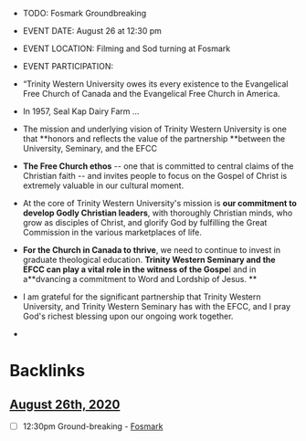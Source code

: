 - TODO: Fosmark Groundbreaking
- EVENT DATE: August 26 at 12:30 pm
- EVENT LOCATION: Filming and Sod turning at Fosmark
- EVENT PARTICIPATION:
- “Trinity Western University owes its every existence to the Evangelical Free Church of Canada and the Evangelical Free Church in America.
- In 1957, Seal Kap Dairy Farm ... 
- The mission and underlying vision of Trinity Western University is one that **honors and reflects the value of the partnership **between the University, Seminary, and the EFCC
- **The Free Church ethos** -- one that is committed to central claims of the Christian faith -- and invites people to focus on the Gospel of Christ is extremely valuable in our cultural moment. 
- At the core of Trinity Western University's mission is **our commitment to develop Godly Christian leaders**, with thoroughly Christian minds, who grow as disciples of Christ, and glorify God by fulfilling the Great Commission in the various marketplaces of life.
- **For the Church in Canada to thrive**, we need to continue to invest in graduate theological education. **Trinity Western Seminary and the EFCC can play a vital role in the witness of the Gospe**l and in a**dvancing a commitment to Word and Lordship of Jesus. **

- I am grateful for the significant partnership that Trinity Western University, and Trinity Western Seminary has with the EFCC, and I pray God's richest blessing upon our ongoing work together. 
- 

# Backlinks
## [August 26th, 2020](<August 26th, 2020.md>)
- [ ] 12:30pm Ground-breaking - [Fosmark](<Fosmark.md>)

